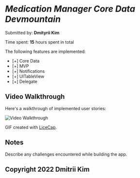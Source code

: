 # *Medication Manager Core Data Devmountain*

Submitted by: **Dmityrii Kim**

Time spent: **15** hours spent in total

The following features are implemented:

* [+] Core Data
* [+] MVP
* [+] Notifications
* [+] UITableView
* [+] Delegate 

## Video Walkthrough

Here's a walkthrough of implemented user stories:

<img src='https://github.com/MityaKimchanskii/MedManagerCoreData/blob/main/MedManager.gif' title='Video Walkthrough' width='' alt='Video Walkthrough' />

GIF created with [LiceCap](http://www.cockos.com/licecap/).

## Notes

Describe any challenges encountered while building the app.

## Copyright 2022 Dmitrii Kim

    
  
    


